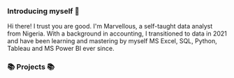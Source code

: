 ### Introducing myself :information_desk_person:
Hi there! I trust you are good.
I'm Marvellous, a self-taught data analyst from Nigeria. With a background in accounting, I transitioned to data in 2021 and have been learning and mastering by myself MS Excel, SQL, Python, Tableau and MS Power BI ever since.

### :books: Projects :books:
<!--
**Marvykeys** is a ✨ _special_ ✨ repository because its `README.md` (this file) appears on your GitHub profile.

Here are some ideas to get you started:

- 🔭 I’m currently working on ...
- 🌱 I’m currently learning ...
- 👯 I’m looking to collaborate on ...
- 🤔 I’m looking for help with ...
- 💬 Ask me about ...
- 📫 How to reach me: ...
- 😄 Pronouns: ...
- ⚡ Fun fact: ...
-->
